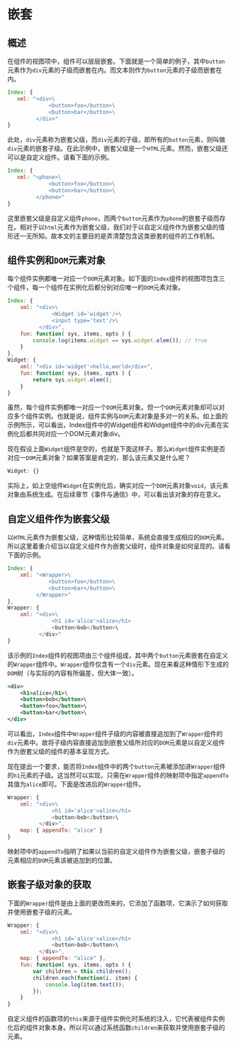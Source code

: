 # 嵌套

## 概述

在组件的视图项中，组件可以层层嵌套。下面就是一个简单的例子，其中`button`元素作为`div`元素的子级而嵌套在内。而文本则作为`button`元素的子级而嵌套在内。

```js
Index: {
   xml: "<div>\
             <button>foo</button>\
             <button>bar</button>\
         </div>"
}
```

此处，`div`元素称为嵌套父级，而`div`元素的子级，即所有的`button`元素，则叫做`div`元素的嵌套子级。在此示例中，嵌套父级是一个`HTML`元素。然而，嵌套父级还可以是自定义组件。请看下面的示例。

```js
Index: {
   xml: "<phone>\
             <button>foo</button>\
             <button>bar</button>\
         </phone>"
}
```

这里嵌套父级是自定义组件`phone`，而两个`button`元素作为`phone`的嵌套子级而存在。相对于以`html`元素作为嵌套父级，我们对于以自定义组件作为嵌套父级的情形还一无所知。故本文的主要目的是弄清楚包含这类嵌套的组件的工作机制。

## 组件实例和`DOM`元素对象

每个组件实例都唯一对应一个`DOM`元素对象。如下面的`Index`组件的视图项包含三个组件，每一个组件在实例化后都分别对应唯一的`DOM`元素对象。

```js
Index: {
    xml: "<div>\
              <Widget id='widget'/>\
              <input type='text'/>\
          </div>",
    fun: function( sys, items, opts ) {
        console.log(items.widget == sys.widget.elem()); // true
    }
},
Widget: {
    xml: "<div id='widget'>hello,world</div>",
    fun: function( sys, items, opts ) {
        return sys.widget.elem();
    }
}
```

虽然，每个组件实例都唯一对应一个`DOM`元素对象。但一个`DOM`元素对象却可以对应多个组件实例。也就是说，组件实例与`DOM`元素对象是多对一的关系。如上面的示例所示，可以看出，Index组件中的Widget组件和Widget组件中的div元素在实例化后都共同对应一个DOM元素对象div。

现在假设上面`Widget`组件是空的，也就是下面这样子。那么`Widget`组件实例是否对应一`DOM`元素对象？如果答案是肯定的，那么该元素又是什么呢？

```js
Widget: {}
```

实际上，如上空组件`Widget`在实例化后，确实对应一个`DOM`元素对象`void`，该元素对象由系统生成。在后续章节《事件与通信》中，可以看出该对象的存在意义。

## 自定义组件作为嵌套父级

以`HTML`元素作为嵌套父级，这种情形比较简单，系统会直接生成相应的`DOM`元素。所以这里着重介绍当以自定义组件作为嵌套父级时，组件对象是如何呈现的。请看下面的示例。

```js
Index: {
    xml: "<Wrapper>\
             <button>foo</button>\
             <button>bar</button>\
         </Wrapper>"
},
Wrapper: {
    xml: "<div>\
              <h1 id='alice'>alice</h1>
              <button>bob</button>\
          </div>"
}
```

该示例的`Index`组件的视图项由三个组件组成，其中两个`button`元素嵌套在自定义的`Wrapper`组件中。`Wrapper`组件仅含有一个`div`元素。现在来看这种情形下生成的`DOM`树（与实际的内容有所偏差，但大体一致）。

```xml
<div>
    <h1>alice</h1>\
    <button>bob</button>\
    <button>foo</button>\
    <button>bar</button>\
</div>
```
 
可以看出，`Index`组件中`Wrapper`组件子级的内容被直接追加到了`Wrapper`组件的`div`元素中。故将子级内容直接追加到嵌套父级所对应的`DOM`元素是以自定义组件作为嵌套父级的组件的基本呈现方式。

现在提出一个要求，能否将`Index`组件中的两个`button`元素被添加进`Wrapper`组件的`h1`元素的子级。这当然可以实现，只需在`Wrapper`组件的映射项中指定`appendTo`其值为`alice`即可。下面是改进后的`Wrapper`组件。

```js
Wrapper: {
    xml: "<div>\
              <h1 id='alice'>alice</h1>
              <button>bob</button>\
          </div>",
    map: { appendTo: "alice" }
}
```
 
映射项中的`appendTo`指明了如果以当前的自定义组件作为嵌套父级，嵌套子级的元素相应的`DOM`元素该被追加到的位置。

## 嵌套子级对象的获取

下面的`Wrapper`组件是由上面的更改而来的，它添加了函数项，它演示了如何获取并使用嵌套子级的元素。

```js
Wrapper: {
    xml: "<div>\
              <h1 id='alice'>alice</h1>
              <button>bob</button>\
          </div>",
    map: { appendTo: "alice" },
    fun: function( sys, items, opts ) {
        var children = this.children();
        children.each(function(i, item) {
            console.log(item.text());
        });
    }
}
```

自定义组件的函数项的`this`来源于组件实例化时系统的注入，它代表被组件实例化后的组件对象本身。所以可以通过系统函数`children`来获取并使用嵌套子级的元素。